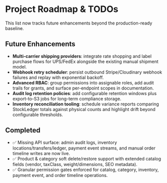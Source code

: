 # Project Roadmap & TODOs

This list now tracks future enhancements beyond the production-ready baseline.

## Future Enhancements
- **Multi-carrier shipping providers**: integrate rate shopping and label purchase flows for UPS/FedEx alongside the existing manual shipment model.
- **Webhook retry scheduler**: persist outbound Stripe/Cloudinary webhook failures and replay with exponential backoff.
- **Advanced RBAC**: group permissions into assignable roles, add audit trails for grants, and surface per-endpoint scopes in documentation.
- **Audit log retention policies**: add configurable retention windows plus export-to-S3 jobs for long-term compliance storage.
- **Inventory reconciliation tooling**: schedule variance reports comparing StockLedger totals against physical counts and highlight drift beyond configurable thresholds.

## Completed
- ✅ Missing API surface: admin audit logs, inventory locations/transfers/ledger, payment event streams, and manual order timeline writes are now live.
- ✅ Product & category soft delete/restore support with extended catalog fields (vendor, taxClass, weight/dimensions, SEO metadata).
- ✅ Granular permission gates enforced for catalog, category, inventory, payment event, and order timeline operations.
